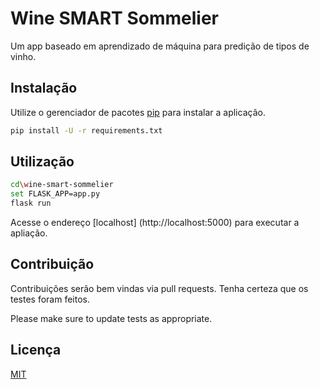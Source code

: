 # Wine SMART Sommelier

Um app baseado em aprendizado de máquina para predição de tipos de vinho.

## Instalação

Utilize o gerenciador de pacotes [pip](https://pip.pypa.io/en/stable/) para instalar a aplicação.

```bash
pip install -U -r requirements.txt
```

## Utilização

```bash
cd\wine-smart-sommelier
set FLASK_APP=app.py
flask run
```
Acesse o endereço [localhost] (http://localhost:5000) para executar a apliação.

## Contribuição
Contribuições serão bem vindas via pull requests. Tenha certeza que os testes foram feitos.

Please make sure to update tests as appropriate.

## Licença
[MIT](https://choosealicense.com/licenses/mit/)
